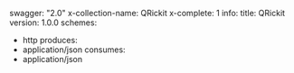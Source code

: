 swagger: "2.0"
x-collection-name: QRickit
x-complete: 1
info:
  title: QRickit
  version: 1.0.0
schemes:
- http
produces:
- application/json
consumes:
- application/json